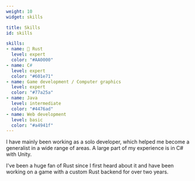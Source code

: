 ```yaml
---
weight: 10
widget: skills

title: Skills
id: skills

skills:
- name: 🦀 Rust
  level: expert
  color: "#AA0000"
- name: C#
  level: expert
  color: "#601e71"
- name: Game development / Computer graphics
  level: expert
  color: "#77a25a"
- name: Java
  level: intermediate
  color: "#4476ad"
- name: Web development
  level: basic
  color: "#a4941f"
---
```


I have mainly been working as a solo developer, which helped me become a generalist in a wide range of areas.
A large part of my experience is in C# with Unity.

I've been a huge fan of Rust since I first heard about it and have been working on a game with a custom Rust backend for over two years.